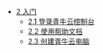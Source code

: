 * [2  入门](README.md)
    * [2.1  登录青牛云控制台](2-1.md)
    * [2.2  使用帮助文档](2-2.md)
    * [2.3  创建青牛云电脑](2-3.md)

